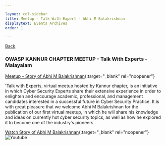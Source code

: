 ```yaml
---

layout: col-sidebar
title: Meetup - Talk With Expert - Abhi M Balakrishnan
displaytext: Events Archives
order: 1

---
```


[Back ](../index#div-events)

### OWASP KANNUR CHAPTER MEETUP - Talk With Experts - Malayalam
[Meetup - Story of Abhi M Balakrishnan](https://www.meetup.com/owasp-kannur/events/286822064/){:target="_blank" rel="noopener"}


'Talk with Experts, virtual meetup hosted by Kannur chapter, is an initiative in which Cyber Security Experts share their extensive experience in order to enlighten and encourage academic, professional, and management candidates interested in a successful future in Cyber Security Practice.
It is with great pleasure that we welcome Abhi M Balakrishnan for the publication of our first virtual meetup, in which he will share his knowledge and ideas on currently hot cyber security topics, as well as how he explored it to become one of the industry's pioneers. 


[Watch Story of Abhi M Balakrishnan](https://www.youtube.com/watch?v=5Phtdiu4Vmw){:target="_blank" rel="noopener"}
![Youtube](https://secure.meetupstatic.com/photos/event/8/3/4/6/highres_505173606.jpeg)
